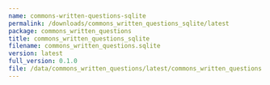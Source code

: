 ```yaml
---
name: commons-written-questions-sqlite
permalink: /downloads/commons_written_questions_sqlite/latest
package: commons_written_questions
title: commons_written_questions_sqlite
filename: commons_written_questions.sqlite
version: latest
full_version: 0.1.0
file: /data/commons_written_questions/latest/commons_written_questions.sqlite
---
```

